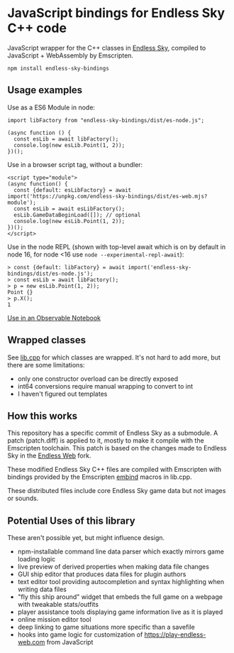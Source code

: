# JavaScript bindings for Endless Sky C++ code

JavaScript wrapper for the C++ classes in [Endless Sky](https://github.com/endless-sky/endless-sky), compiled to JavaScript + WebAssembly by Emscripten.

~~~
npm install endless-sky-bindings
~~~


## Usage examples

Use as a ES6 Module in node:
~~~
import libFactory from "endless-sky-bindings/dist/es-node.js";

(async function () {
  const esLib = await libFactory();
  console.log(new esLib.Point(1, 2));
})();
~~~

Use in a browser script tag, without a bundler:

~~~
<script type="module">
(async function() {
  const {default: esLibFactory} = await import('https://unpkg.com/endless-sky-bindings/dist/es-web.mjs?module');
  const esLib = await esLibFactory();
  esLib.GameDataBeginLoad([]); // optional
  console.log(new esLib.Point(1, 2));
})();
</script>
~~~

Use in the node REPL (shown with top-level await which is on by default in node 16, for node <16 use `node --experimental-repl-await`):

~~~
> const {default: libFactory} = await import('endless-sky-bindings/dist/es-node.js');
> const esLib = await libFactory();
> p = new esLib.Point(1, 2));
Point {}
> p.X();
1
~~~

[Use in an Observable Notebook](https://observablehq.com/@ballingt/endless-sky-cpp-bindings)
 
## Wrapped classes

See [lib.cpp](./lib.cpp) for which classes are wrapped. It's not hard to add more, but there are some limitations:
* only one constructor overload can be directly exposed
* int64 conversions require manual wrapping to convert to int
* I haven't figured out templates

## How this works

This repository has a specific commit of Endless Sky as a submodule. A patch (patch.diff) is applied to it, mostly to make it compile with the Emscripten toolchain. This patch is based on the changes made to Endless Sky in the [Endless Web](https://github.com/thomasballinger/endless-web) fork.

These modified Endless Sky C++ files are compiled with Emscripten with bindings provided by the Emscripten [embind](https://emscripten.org/docs/porting/connecting_cpp_and_javascript/embind.html) macros in lib.cpp.

These distributed files include core Endless Sky game data but not images or sounds.

## Potential Uses of this library
These aren't possible yet, but might influence design.

* npm-installable command line data parser which exactly mirrors game loading logic
* live preview of derived properties when making data file changes
* GUI ship editor that produces data files for plugin authors
* text editor tool providing autocompletion and syntax highlighting when writing data files
* "fly this ship around" widget that embeds the full game on a webpage with tweakable stats/outfits
* player assistance tools displaying game information live as it is played
* online mission editor tool
* deep linking to game situations more specific than a savefile
* hooks into game logic for customization of https://play-endless-web.com from JavaScript
